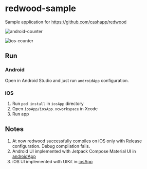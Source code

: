 # redwood-sample

Sample application for https://github.com/cashapp/redwood

![android-counter](https://user-images.githubusercontent.com/5010169/212373350-0e5b50ad-9775-43c1-92dd-cbfde7e0a1fc.gif)

![ios-counter](https://user-images.githubusercontent.com/5010169/212373366-12adc35a-7512-457b-8033-a7ce2b78be77.gif)

## Run
### Android

Open in Android Studio and just run `androidApp` configuration.

### iOS

1. Run `pod install` in `iosApp` directory
2. Open `iosApp/iosApp.xcworkspace` in Xcode
3. Run app

## Notes

1. At now redwood successfully compiles on iOS only with Release configuration. Debug compilation fails.
2. Android UI implemented with Jetpack Compose Material UI in [androidApp](androidApp/src/main/java/ru/alex009/redwoodapp/android/widgets)
3. iOS UI implemented with UIKit in [iosApp](iosApp/iosApp/Widgets)
